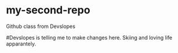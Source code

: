 # my-second-repo
Github class from Devslopes

#Devslopes is telling me to make changes here. Skiing and loving life apparantely.
